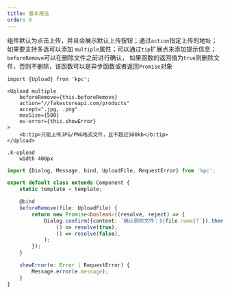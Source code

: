 ```yaml
---
title: 基本用法
order: 0
---
```


组件默认为点击上传，并且会展示默认上传按钮；通过`action`指定上传的地址；如果要支持多选可以添加
`multiple`属性；可以通过`tip`扩展点来添加提示信息；`beforeRemove`可以在删除文件之前进行确认，
如果函数的返回值为`true`则删除文件，否则不删除，该函数可以是异步函数或者返回`Promise`对象

```vdt
import {Upload} from 'kpc';

<Upload multiple
    beforeRemove={this.beforeRemove}
    action="//fakestoreapi.com/products"
    accept=".jpg, .png"
    maxSize={500}
    ev-error={this.showError}
>
    <b:tip>只能上传JPG/PNG格式文件，且不超过500kb</b:tip>
</Upload>
```

```styl
.k-upload
    width 400px
```

```ts
import {Dialog, Message, bind, UploadFile, RequestError} from 'kpc';

export default class extends Component {
    static template = template;

    @bind
    beforeRemove(file: UploadFile) {
        return new Promise<boolean>((resolve, reject) => {
            Dialog.confirm({content: `确认删除文件：${file.name}?`}).then(
                () => resolve(true),
                () => resolve(false),
            );
        });
    }

    showError(e: Error | RequestError) {
        Message.error(e.message);
    }
}
```
